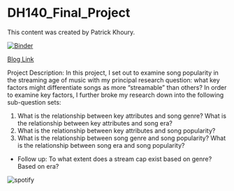 # DH140_Final_Project

This content was created by Patrick Khoury.

[![Binder](https://mybinder.org/badge_logo.svg)](https://mybinder.org/v2/gh/patrickkhoury11/DH140_Final_Project/main)

[Blog Link](https://patrickkhoury11.github.io/DH140_Final_Blog/posts/DH140_FinalProject.html)

Project Description:
In this project, I set out to examine song popularity in the streaming age of music with my principal research question: what key factors might differentiate songs as more “streamable” than others? In order to examine key factors, I further broke my research down into the following sub-question sets:
1. What is the relationship between key attributes and song genre? What is the relationship between key attributes and song era?
2. What is the relationship between key attributes and song popularity?
3. What is the relationship between song genre and song popularity? What is the relationship between song era and song popularity?
- Follow up: To what extent does a stream cap exist based on genre? Based on era? 

![spotify](https://storage.googleapis.com/pr-newsroom-wp/1/2023/01/AppleCompetition-FTRHeader_V2-1440x733.png)
